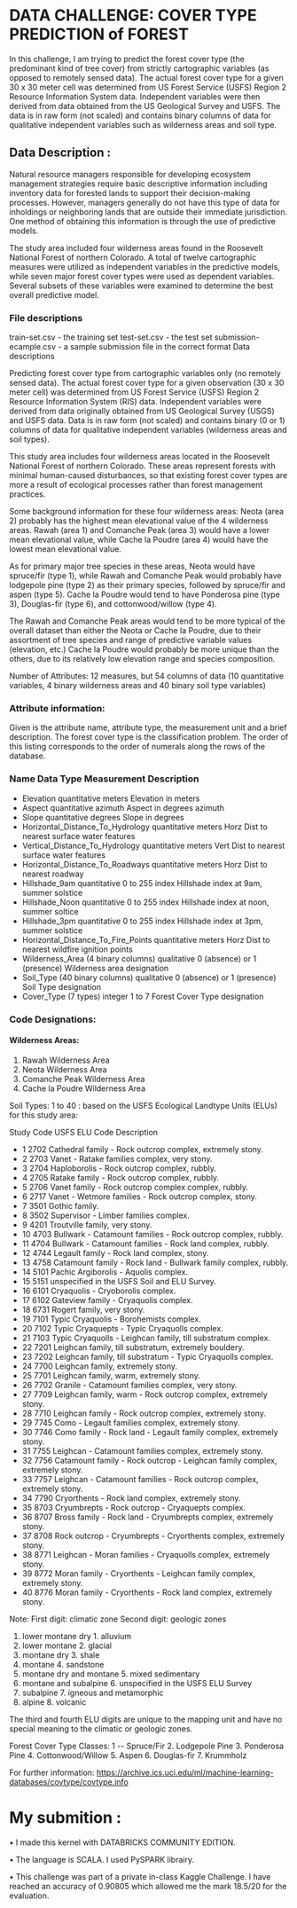 
# DATA CHALLENGE: COVER TYPE PREDICTION of FOREST


In this challenge, I am trying to predict the forest cover type (the predominant kind of tree cover) from strictly cartographic variables (as opposed to remotely sensed data). The actual forest cover type for a given 30 x 30 meter cell was determined from US Forest Service (USFS) Region 2 Resource Information System data. Independent variables were then derived from data obtained from the US Geological Survey and USFS. The data is in raw form (not scaled) and contains binary columns of data for qualitative independent variables such as wilderness areas and soil type.



## Data Description :

Natural resource managers responsible for developing 
ecosystem management strategies require basic descriptive 
information including inventory data for forested lands to 
support their decision-making processes. However, managers 
generally do not have this type of data for inholdings or 
neighboring lands that are outside their immediate 
jurisdiction. One method of obtaining this information is 
through the use of predictive models. 

The study area included four wilderness areas found in 
the Roosevelt National Forest of northern Colorado. A total 
of twelve cartographic measures were utilized as independent 
variables in the predictive models, while seven major forest 
cover types were used as dependent variables. Several subsets 
of these variables were examined to determine the best overall 
predictive model.

### File descriptions

train-set.csv - the training set
test-set.csv - the test set
submission-ecample.csv - a sample submission file in the correct format
Data descriptions

Predicting forest cover type from cartographic variables only
(no remotely sensed data). The actual forest cover type for
a given observation (30 x 30 meter cell) was determined from
US Forest Service (USFS) Region 2 Resource Information System 
(RIS) data. Independent variables were derived from data
originally obtained from US Geological Survey (USGS) and
USFS data. Data is in raw form (not scaled) and contains
binary (0 or 1) columns of data for qualitative independent
variables (wilderness areas and soil types).

This study area includes four wilderness areas located in the
Roosevelt National Forest of northern Colorado. These areas
represent forests with minimal human-caused disturbances,
so that existing forest cover types are more a result of 
ecological processes rather than forest management practices.

Some background information for these four wilderness areas: 
Neota (area 2) probably has the highest mean elevational value of 
the 4 wilderness areas. Rawah (area 1) and Comanche Peak (area 3) 
would have a lower mean elevational value, while Cache la Poudre 
(area 4) would have the lowest mean elevational value.

As for primary major tree species in these areas, Neota would have 
spruce/fir (type 1), while Rawah and Comanche Peak would probably
have lodgepole pine (type 2) as their primary species, followed by 
spruce/fir and aspen (type 5). Cache la Poudre would tend to have 
Ponderosa pine (type 3), Douglas-fir (type 6), and 
cottonwood/willow (type 4).

The Rawah and Comanche Peak areas would tend to be more typical of 
the overall dataset than either the Neota or Cache la Poudre, due 
to their assortment of tree species and range of predictive 
variable values (elevation, etc.) Cache la Poudre would probably 
be more unique than the others, due to its relatively low 
elevation range and species composition.


Number of Attributes: 12 measures, but 54 columns of data
(10 quantitative variables, 4 binary
wilderness areas and 40 binary
soil type variables)


### Attribute information:

Given is the attribute name, attribute type, the measurement unit and
a brief description. The forest cover type is the classification 
problem. The order of this listing corresponds to the order of 
numerals along the rows of the database.

### Name Data Type Measurement Description

* Elevation quantitative meters Elevation in meters
* Aspect quantitative azimuth Aspect in degrees azimuth
* Slope quantitative degrees Slope in degrees
* Horizontal_Distance_To_Hydrology quantitative meters Horz Dist to nearest surface water features
* Vertical_Distance_To_Hydrology quantitative meters Vert Dist to nearest surface water features
* Horizontal_Distance_To_Roadways quantitative meters Horz Dist to nearest roadway
* Hillshade_9am quantitative 0 to 255 index Hillshade index at 9am, summer solstice
* Hillshade_Noon quantitative 0 to 255 index Hillshade index at noon, summer soltice
* Hillshade_3pm quantitative 0 to 255 index Hillshade index at 3pm, summer solstice
* Horizontal_Distance_To_Fire_Points quantitative meters Horz Dist to nearest wildfire ignition points
* Wilderness_Area (4 binary columns) qualitative 0 (absence) or 1 (presence) Wilderness area designation
* Soil_Type (40 binary columns) qualitative 0 (absence) or 1 (presence) Soil Type designation
* Cover_Type (7 types) integer 1 to 7 Forest Cover Type designation

### Code Designations:

#### Wilderness Areas:

1. Rawah Wilderness Area
2. Neota Wilderness Area
3. Comanche Peak Wilderness Area
4. Cache la Poudre Wilderness Area

Soil Types: 1 to 40 : based on the USFS Ecological
Landtype Units (ELUs) for this study area:

Study Code USFS ELU Code Description
- 1 2702 Cathedral family - Rock outcrop complex, extremely stony.
- 2 2703 Vanet - Ratake families complex, very stony.
- 3 2704 Haploborolis - Rock outcrop complex, rubbly.
- 4 2705 Ratake family - Rock outcrop complex, rubbly.
- 5 2706 Vanet family - Rock outcrop complex complex, rubbly.
- 6 2717 Vanet - Wetmore families - Rock outcrop complex, stony.
- 7 3501 Gothic family.
- 8 3502 Supervisor - Limber families complex.
- 9 4201 Troutville family, very stony.
- 10 4703 Bullwark - Catamount families - Rock outcrop complex, rubbly.
- 11 4704 Bullwark - Catamount families - Rock land complex, rubbly.
- 12 4744 Legault family - Rock land complex, stony.
- 13 4758 Catamount family - Rock land - Bullwark family complex, rubbly.
- 14 5101 Pachic Argiborolis - Aquolis complex.
- 15 5151 unspecified in the USFS Soil and ELU Survey.
- 16 6101 Cryaquolis - Cryoborolis complex.
- 17 6102 Gateview family - Cryaquolis complex.
- 18 6731 Rogert family, very stony.
- 19 7101 Typic Cryaquolis - Borohemists complex.
- 20 7102 Typic Cryaquepts - Typic Cryaquolls complex.
- 21 7103 Typic Cryaquolls - Leighcan family, till substratum complex.
- 22 7201 Leighcan family, till substratum, extremely bouldery.
- 23 7202 Leighcan family, till substratum - Typic Cryaquolls complex.
- 24 7700 Leighcan family, extremely stony.
- 25 7701 Leighcan family, warm, extremely stony.
- 26 7702 Granile - Catamount families complex, very stony.
- 27 7709 Leighcan family, warm - Rock outcrop complex, extremely stony.
- 28 7710 Leighcan family - Rock outcrop complex, extremely stony.
- 29 7745 Como - Legault families complex, extremely stony.
- 30 7746 Como family - Rock land - Legault family complex, extremely stony.
- 31 7755 Leighcan - Catamount families complex, extremely stony.
- 32 7756 Catamount family - Rock outcrop - Leighcan family complex, extremely stony.
- 33 7757 Leighcan - Catamount families - Rock outcrop complex, extremely stony.
- 34 7790 Cryorthents - Rock land complex, extremely stony.
- 35 8703 Cryumbrepts - Rock outcrop - Cryaquepts complex.
- 36 8707 Bross family - Rock land - Cryumbrepts complex, extremely stony.
- 37 8708 Rock outcrop - Cryumbrepts - Cryorthents complex, extremely stony.
- 38 8771 Leighcan - Moran families - Cryaquolls complex, extremely stony.
- 39 8772 Moran family - Cryorthents - Leighcan family complex, extremely stony.
- 40 8776 Moran family - Cryorthents - Rock land complex, extremely stony.

Note: First digit: climatic zone Second digit: geologic zones
1. lower montane dry 1. alluvium
2. lower montane 2. glacial
3. montane dry 3. shale
4. montane 4. sandstone
5. montane dry and montane 5. mixed sedimentary
6. montane and subalpine 6. unspecified in the USFS ELU Survey
7. subalpine 7. igneous and metamorphic
8. alpine 8. volcanic

The third and fourth ELU digits are unique to the mapping unit 
and have no special meaning to the climatic or geologic zones.

Forest Cover Type Classes: 1 -- Spruce/Fir
2. Lodgepole Pine
3. Ponderosa Pine
4. Cottonwood/Willow
5. Aspen
6. Douglas-fir
7. Krummholz

For further information: https://archive.ics.uci.edu/ml/machine-learning-databases/covtype/covtype.info

# My submition :

• I made this kernel with DATABRICKS COMMUNITY EDITION.

• The language is SCALA. I used PySPARK librairy.

• This challenge was part of a private in-class Kaggle Challenge. I have reached an accuracy of 0.90805 which allowed me the mark 18.5/20 for the evaluation.
